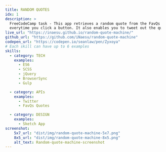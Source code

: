 ```yaml
---
title: RANDOM QUOTES
idx: 1
description: >
  FreeCodeCamp task - This app retrieves a random quote from the FavQs API
  everytime you click a button. It also enables you to tweet out the quote.
live_url: "https://inaesu.github.io/random-quote-machine/"
github_url: "https://github.com/iNaesu/random-quote-machine"
codepen_url: "https://codepen.io/seanlaw/pen/Zyxoya"
# Each skill can have up to 6 examples
skills:
  - category: TECH
    examples:
      - ES6
      - SCSS
      - jQuery
      - BrowserSync
      - Gulp

  - category: APIs
    examples:
      - Twitter
      - FavQs Quotes

  - category: DESIGN
    examples:
      - Sketch App
screenshot:
    5x7_url: "dist/img/random-quote-machine-5x7.png"
    8x5_url: "dist/img/random-quote-machine-8x5.png"
    alt_text: Random-quote-machine-screenshot
---
```



